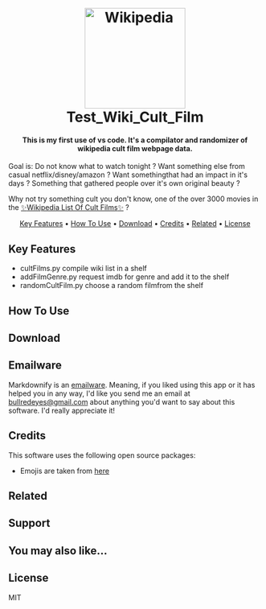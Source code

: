 


<h1 align="center">
  <br>
  <a href="https://en.wikipedia.org/wiki/List_of_cult_films"><img src="https://upload.wikimedia.org/wikipedia/en/8/80/Wikipedia-logo-v2.svg" alt="Wikipedia" width="200"></a>
  <br>
  Test_Wiki_Cult_Film
  <br>
</h1>

<h4 align="center">
This is my first use of vs code. It's a compilator and randomizer of wikipedia cult film webpage data.
</h4>


Goal is: Do not know what to watch tonight ? Want something else from casual netflix/disney/amazon ? 
Want somethingthat had an impact in it's days ? Something that gathered people over it's own original beauty ?

Why not try something cult you don't know, one of the over 3000 movies in the <a href="https://en.wikipedia.org/wiki/List_of_cult_films" target="_blank">:sparkles:Wikipedia List Of Cult Films:sparkles:</a> ? 




<p align="center">
  <a href="#key-features">Key Features</a> •
  <a href="#how-to-use">How To Use</a> •
  <a href="#download">Download</a> •
  <a href="#credits">Credits</a> •
  <a href="#related">Related</a> •
  <a href="#license">License</a>
</p>


## Key Features

* cultFilms.py compile wiki list in a shelf 
* addFilmGenre.py request imdb for genre and add it to the shelf
* randomCultFilm.py choose a random filmfrom the shelf

## How To Use




## Download



## Emailware

Markdownify is an [emailware](https://en.wiktionary.org/wiki/emailware). Meaning, if you liked using this app or it has helped you in any way, I'd like you send me an email at <bullredeyes@gmail.com> about anything you'd want to say about this software. I'd really appreciate it!

## Credits

This software uses the following open source packages:

- Emojis are taken from [here](https://github.com/arvida/emoji-cheat-sheet.com)


## Related


## Support

</a>

## You may also like...


## License

MIT



